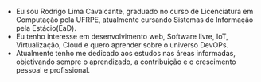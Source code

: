 - Eu sou Rodrigo Lima Cavalcante, graduado no curso de Licenciatura em Computação pela UFRPE, atualmente cursando Sistemas de Informação pela Estácio(EaD).
- Eu tenho interesse em desenvolvimento web, Software livre, IoT, Virtualização, Cloud e quero aprender sobre o universo DevOPs.
- Atualmente tenho me dedicado aos estudos nas áreas informadas, objetivando sempre o aprendizado, a contribuição e o crescimento pessoal e profissional.

<!---
rodrigoll01/rodrigoll01 is a ✨ special ✨ repository because its `README.md` (this file) appears on your GitHub profile.
You can click the Preview link to take a look at your changes.
--->
